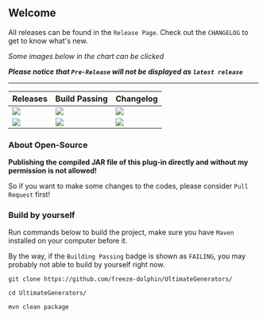 ## Welcome

All releases can be found in the `Release Page`.
Check out the `CHANGELOG` to get to know what's new.

*Some images below in the chart can be clicked*

***Please notice that `Pre-Release` will not be displayed as `latest release`***

---

| Releases | Build Passing | Changelog |
| ---- | ---- | ---- |
| <a href="https://github.com/freeze-dolphin/UltimateGenerators/releases/latest/"><img src="https://img.shields.io/badge/rls-Latest-orange?style=for-the-badge"></img></link> | <img src="https://img.shields.io/github/workflow/status/freeze-dolphin/UltimateGenerators/Java%20CI%20with%20Maven/master?style=for-the-badge"></img> | <a href="https://github.com/freeze-dolphin/UltimateGenerators/blob/master/CHANGELOG"><img src="https://img.shields.io/badge/File-Changelog-B8BFFF?style=for-the-badge"></img></link> |
| <a href="https://github.com/freeze-dolphin/UltimateGenerators/releases"><img src="https://img.shields.io/badge/Page-Releases-lime?style=for-the-badge"></img></link> | <img src="https://img.shields.io/badge/__-Placeholder-white?style=for-the-badge"></img> | <img src="https://img.shields.io/badge/__-Placeholder-white?style=for-the-badge"></img> |

### About Open-Source

**Publishing the compiled JAR file of this plug-in directly and without my permission is not allowed!**

So if you want to make some changes to the codes, please consider `Pull Request` first!

### Build by yourself

Run commands below to build the project, make sure you have `Maven` installed on your computer before it.

By the way, if the `Building Passing` badge is shown as `FAILING`, you may probably not able to build by yourself right now.

```
git clone https://github.com/freeze-dolphin/UltimateGenerators/

cd UltimateGenerators/

mvn clean package
```
